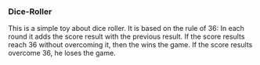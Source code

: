 ### Dice-Roller
This is a simple toy about dice roller.
It is based on the rule of 36: In each round it adds the score result with the previous result. If the score results reach 36 without overcoming it, then the 
wins the game. If the score results overcome 36, he loses the game.
